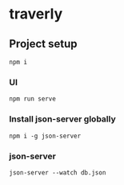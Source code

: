 # traverly

## Project setup

```
npm i
```

### UI

```
npm run serve
```

### Install json-server globally

```
npm i -g json-server
```

### json-server

```
json-server --watch db.json
```
